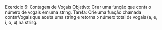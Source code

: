 Exercício 6: Contagem de Vogais
Objetivo: Criar uma função que conta o número de vogais em uma string.
Tarefa:
Crie uma função chamada contarVogais que aceita uma string e retorna o número total de vogais (a, e, i, o, u) na string.